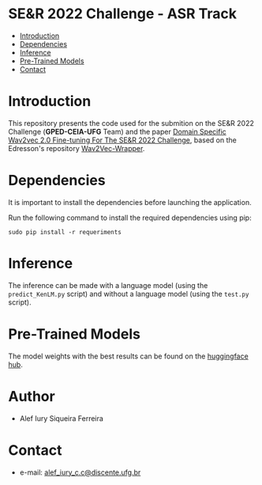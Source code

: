 # SE&R 2022 Challenge - ASR Track

- [Introduction](#Introduction)
- [Dependencies](#Dependencies)
- [Inference](#Inference)
- [Pre-Trained Models](#Pre-Trained-Models)
- [Contact](#Contact)

# Introduction

This repository presents the code used for the submition on the SE&R 2022 Challenge (**GPED-CEIA-UFG** Team) and the paper [Domain Specific Wav2vec 2.0 Fine-tuning For The SE&R 2022 Challenge](http://ceur-ws.org/Vol-3175/paper02.pdf), based on the Edresson's repository [Wav2Vec-Wrapper](https://github.com/Edresson/Wav2Vec-Wrapper).

# Dependencies

It is important to install the dependencies before launching the application.

Run the following command to install the required dependencies using pip:

```
sudo pip install -r requeriments
```

# Inference

The inference can be made with a language model (using the ```predict_KenLM.py``` script) and without a language model (using the ```test.py``` script).

# Pre-Trained Models

The model weights with the best results can be found on the [huggingface hub](https://huggingface.co/alefiury/wav2vec2-large-xlsr-53-coraa-brazilian-portuguese-plus-gain-normalization).

# Author

- Alef Iury Siqueira Ferreira

# Contact

- e-mail: alef_iury_c.c@discente.ufg.br
